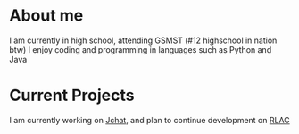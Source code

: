 # About me
I am currently in high school, attending GSMST (#12 highschool in nation btw)
I enjoy coding and programming in languages such as Python and Java

# Current Projects

I am currently working on [Jchat](https://github.com/GarrettRector/JChat), and plan to continue development on [RLAC](https://github.com/GarrettRector/RLAC)
